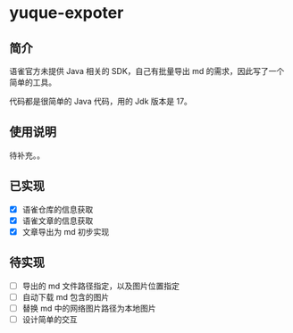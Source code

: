 # yuque-expoter

## 简介

语雀官方未提供 Java 相关的 SDK，自己有批量导出 md 的需求，因此写了一个简单的工具。

代码都是很简单的 Java 代码，用的 Jdk 版本是 17。

## 使用说明
待补充。。


## 已实现

- [x] 语雀仓库的信息获取
- [x] 语雀文章的信息获取
- [x] 文章导出为 md 初步实现 

## 待实现

- [ ] 导出的 md 文件路径指定，以及图片位置指定
- [ ] 自动下载 md 包含的图片
- [ ] 替换 md 中的网络图片路径为本地图片 
- [ ] 设计简单的交互

